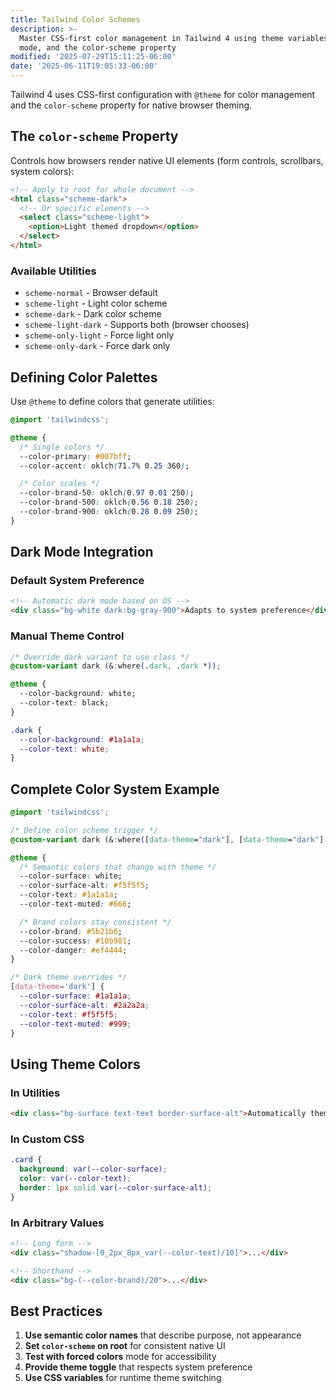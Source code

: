```yaml
---
title: Tailwind Color Schemes
description: >-
  Master CSS-first color management in Tailwind 4 using theme variables, dark
  mode, and the color-scheme property
modified: '2025-07-29T15:11:25-06:00'
date: '2025-06-11T19:05:33-06:00'
---
```


Tailwind 4 uses CSS-first configuration with `@theme` for color management and the `color-scheme` property for native browser theming.

## The `color-scheme` Property

Controls how browsers render native UI elements (form controls, scrollbars, system colors):

```html tailwind
<!-- Apply to root for whole document -->
<html class="scheme-dark">
  <!-- Or specific elements -->
  <select class="scheme-light">
    <option>Light themed dropdown</option>
  </select>
</html>
```

### Available Utilities

- `scheme-normal` - Browser default
- `scheme-light` - Light color scheme
- `scheme-dark` - Dark color scheme
- `scheme-light-dark` - Supports both (browser chooses)
- `scheme-only-light` - Force light only
- `scheme-only-dark` - Force dark only

## Defining Color Palettes

Use `@theme` to define colors that generate utilities:

```css
@import 'tailwindcss';

@theme {
  /* Single colors */
  --color-primary: #007bff;
  --color-accent: oklch(71.7% 0.25 360);

  /* Color scales */
  --color-brand-50: oklch(0.97 0.01 250);
  --color-brand-500: oklch(0.56 0.18 250);
  --color-brand-900: oklch(0.28 0.09 250);
}
```

## Dark Mode Integration

### Default System Preference

```html tailwind
<!-- Automatic dark mode based on OS -->
<div class="bg-white dark:bg-gray-900">Adapts to system preference</div>
```

### Manual Theme Control

```css
/* Override dark variant to use class */
@custom-variant dark (&:where(.dark, .dark *));

@theme {
  --color-background: white;
  --color-text: black;
}

.dark {
  --color-background: #1a1a1a;
  --color-text: white;
}
```

## Complete Color System Example

```css
@import 'tailwindcss';

/* Define color scheme trigger */
@custom-variant dark (&:where([data-theme="dark"], [data-theme="dark"] *));

@theme {
  /* Semantic colors that change with theme */
  --color-surface: white;
  --color-surface-alt: #f5f5f5;
  --color-text: #1a1a1a;
  --color-text-muted: #666;

  /* Brand colors stay consistent */
  --color-brand: #5b21b6;
  --color-success: #10b981;
  --color-danger: #ef4444;
}

/* Dark theme overrides */
[data-theme='dark'] {
  --color-surface: #1a1a1a;
  --color-surface-alt: #2a2a2a;
  --color-text: #f5f5f5;
  --color-text-muted: #999;
}
```

## Using Theme Colors

### In Utilities

```html tailwind
<div class="bg-surface text-text border-surface-alt">Automatically themed content</div>
```

### In Custom CSS

```css
.card {
  background: var(--color-surface);
  color: var(--color-text);
  border: 1px solid var(--color-surface-alt);
}
```

### In Arbitrary Values

```html tailwind
<!-- Long form -->
<div class="shadow-[0_2px_8px_var(--color-text)/10]">...</div>

<!-- Shorthand -->
<div class="bg-(--color-brand)/20">...</div>
```

## Best Practices

1. **Use semantic color names** that describe purpose, not appearance
2. **Set `color-scheme` on root** for consistent native UI
3. **Test with forced colors** mode for accessibility
4. **Provide theme toggle** that respects system preference
5. **Use CSS variables** for runtime theme switching
